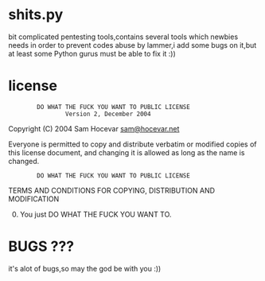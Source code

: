 # shits.py

bit complicated pentesting tools,contains several tools which newbies needs
in order to prevent codes abuse by lammer,i add some bugs on it,but at least some Python gurus must be able to 
fix it :))

# license 

            DO WHAT THE FUCK YOU WANT TO PUBLIC LICENSE
                    Version 2, December 2004

 Copyright (C) 2004 Sam Hocevar <sam@hocevar.net>

 Everyone is permitted to copy and distribute verbatim or modified
 copies of this license document, and changing it is allowed as long
 as the name is changed.

            DO WHAT THE FUCK YOU WANT TO PUBLIC LICENSE
   TERMS AND CONDITIONS FOR COPYING, DISTRIBUTION AND MODIFICATION

  0. You just DO WHAT THE FUCK YOU WANT TO.


# BUGS ??? 
it's alot of bugs,so may the god be with you :))
